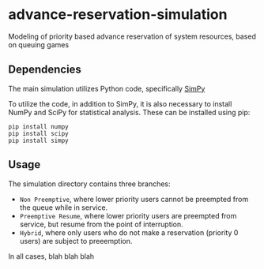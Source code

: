 # advance-reservation-simulation
Modeling of priority based advance reservation of system resources, based on queuing games 

## Dependencies

The main simulation utilizes Python code, specifically [SimPy](https://simpy.readthedocs.io/en/latest/contents.html) 

To utilize the code, in addition to SimPy, it is also necessary to install NumPy and SciPy for statistical analysis. These can be installed using pip:

```
pip install numpy
pip install scipy
pip install simpy
```

## Usage

The simulation directory contains three branches:
- `Non Preemptive`, where lower priority users cannot be preempted from the queue while in service.
- `Preemptive Resume`, where lower priority users are preempted from service, but resume from the point of interruption.
- `Hybrid`, where only users who do not make a reservation (priority 0 users) are subject to preeemption.

In all cases, blah blah blah



